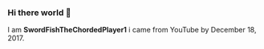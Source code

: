 ### Hi there world 👋

I am **SwordFishTheChordedPlayer1** i came from YouTube by December 18, 2017.

